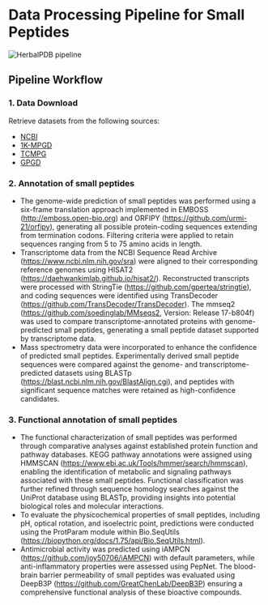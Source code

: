 # Data Processing Pipeline for Small Peptides

![HerbalPDB pipeline](./img/banner-CUbVJyQB.png)

## Pipeline Workflow

### 1. Data Download

Retrieve datasets from the following sources:
- [NCBI](https://www.ncbi.nlm.nih.gov/)
- [1K-MPGD](http://www.herbgenome.com/)
- [TCMPG](https://cbcb.cdutcm.edu.cn/TCMPG/)
- [GPGD](http://www.gpgenome.com)

### 2. Annotation of small peptides

- The genome-wide prediction of small peptides was performed using a six-frame translation approach implemented in EMBOSS (http://emboss.open-bio.org) and ORFIPY (https://github.com/urmi-21/orfipy), generating all possible protein-coding sequences extending from termination codons. Filtering criteria were applied to retain sequences ranging from 5 to 75 amino acids in length. 
- Transcriptome data from the NCBI Sequence Read Archive (https://www.ncbi.nlm.nih.gov/sra) were aligned to their corresponding reference genomes using HISAT2 (https://daehwankimlab.github.io/hisat2/). Reconstructed transcripts were processed with StringTie (https://github.com/gpertea/stringtie), and coding sequences were identified using TransDecoder (https://github.com/TransDecoder/TransDecoder). The mmseq2 (https://github.com/soedinglab/MMseqs2, Version: Release 17-b804f) was used to compare transcriptome-annotated proteins with genome-predicted small peptides, generating a small peptide dataset supported by transcriptome data. 
- Mass spectrometry data were incorporated to enhance the confidence of predicted small peptides. Experimentally derived small peptide sequences were compared against the genome- and transcriptome-predicted datasets using BLASTp (https://blast.ncbi.nlm.nih.gov/BlastAlign.cgi), and peptides with significant sequence matches were retained as high-confidence candidates.
### 3.  Functional annotation of small peptides 
- The functional characterization of small peptides was performed through comparative analyses against established protein function and pathway databases. KEGG pathway annotations were assigned using HMMSCAN (https://www.ebi.ac.uk/Tools/hmmer/search/hmmscan), enabling the identification of metabolic and signaling pathways associated with these small peptides. Functional classification was further refined through sequence homology searches against the UniProt database using BLASTp, providing insights into potential biological roles and molecular interactions. 
- To evaluate the physicochemical properties of small peptides, including pH, optical rotation, and isoelectric point, predictions were conducted using the ProtParam module within Bio.SeqUtils (https://biopython.org/docs/1.75/api/Bio.SeqUtils.html). 
- Antimicrobial activity was predicted using iAMPCN (https://github.com/joy50706/iAMPCN) with default parameters, while anti-inflammatory properties were assessed using PepNet. The blood-brain barrier permeability of small peptides was evaluated using DeepB3P (https://github.com/GreatChenLab/DeepB3P) ensuring a comprehensive functional analysis of these bioactive compounds.